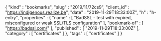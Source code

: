 {
  "kind" : "bookmarks",
  "slug" : "2019/11/72cs9",
  "client_id" : "https://indigenous.realize.be",
  "date" : "2019-11-29T18:33:00Z",
  "h" : "h-entry",
  "properties" : {
    "name" : [ "BadSSL - test with expired, misconfigured or weak SSL/TLS configuration" ],
    "bookmark-of" : [ "https://badssl.com/" ],
    "published" : [ "2019-11-29T18:33:00Z" ],
    "category" : [ "certificates" ]
  },
  "tags" : [ "certificates" ]
}
